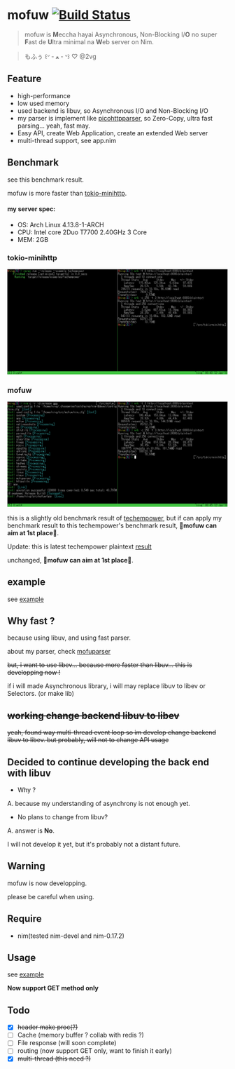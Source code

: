 # mofuw [![Build Status](https://semaphoreci.com/api/v1/2vg/mofuw/branches/master/badge.svg)](https://semaphoreci.com/2vg/mofuw)

> mofuw is **M**eccha hayai Asynchronous, Non-Blocking I/**O** no super **F**ast de **U**ltra minimal na **W**eb server on Nim.

> もふぅ ꒰ᐡ - ﻌ - ᐡ꒱ ♡ @2vg

## Feature
- high-performance
- low used memory
- used backend is libuv, so Asynchronous I/O and Non-Blocking I/O
- my parser is implement like [picohttpparser](https://github.com/h2o/picohttpparser), so Zero-Copy, ultra fast parsing... yeah, fast may.
- Easy API, create Web Application, create an extended Web server
- multi-thread support, see app.nim

## Benchmark
see this benchmark result.

mofuw is more faster than [tokio-minihttp](https://github.com/tokio-rs/tokio-minihttp).

#### my server spec:

- OS: Arch Linux 4.13.8-1-ARCH
- CPU: Intel core 2Duo T7700 2.40GHz 3 Core
- MEM: 2GB

### tokio-minihttp

![tokio-minihttp.png](images/tokio-minihttp.png)

### mofuw

![mofuw.png](images/mofuw.png)

this is a slightly old benchmark result of [techempower](https://www.techempower.com/benchmarks/#section=data-r14&hw=ph&test=plaintext), but if can apply my benchmark result to this techempower's benchmark result, **👑mofuw can aim at 1st place👑**.

Update: this is latest techempower plaintext [result](https://www.techempower.com/benchmarks/previews/round15/#section=data-r15&hw=ph&test=plaintext)

unchanged, **👑mofuw can aim at 1st place👑**.

## example
see [example](https://github.com/2vg/mofuw/blob/master/example)

## Why fast ?
because using libuv, and using fast parser.

about my parser, check [mofuparser](https://github.com/2vg/mofuparser)

~~but, i want to use libev... because more faster than libuv...
this is developping now !~~

if i will made Asynchronous library, i will may replace libuv to libev or Selectors. (or make lib)

## ~~working change backend libuv to libev~~
~~yeah, found way multi-thread event loop so im develop change backend libuv to libev.
but probably, will not to change API usage~~

## Decided to continue developing the back end with libuv
- Why ?

A. because my understanding of asynchrony is not enough yet.

- No plans to change from libuv?

A. answer is **No**.

I will not develop it yet, but it's probably not a distant future.

## Warning
mofuw is now developping.

please be careful when using.

## Require
- nim(tested nim-devel and nim-0.17.2)

## Usage
see [example](https://github.com/2vg/mofuw/blob/master/example)

**Now support GET method only**

## Todo
- [x] ~~header make proc(?)~~
- [ ] Cache (memory buffer ? collab with redis ?)
- [ ] File response (will soon complete)
- [ ] routing (now support GET only, want to finish it early)
- [x] ~~multi-thread (this need ?)~~
